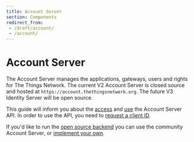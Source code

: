 ```yaml
---
title: Account Server
section: Components
redirect_from:
 - /draft/account/
 - /account/
---
```


# Account Server

The Account Server manages the applications, gateways, users and rights for The Things Network. The current V2 Account Server is closed source and hosted at `https://account.thethingsnetwork.org`. The future V3 Identity Server will be open source.

This guide will inform you about the [access](./authentication.md) and [use](./api.md) the Account Server API. In order to use the API, you need to [request a client ID](./clientid.md).

If you'd like to run the [open source backend](https://github.com/thethingsnetwork/ttn) you can use the community Account Server, or [implement your own](./implement.html).
